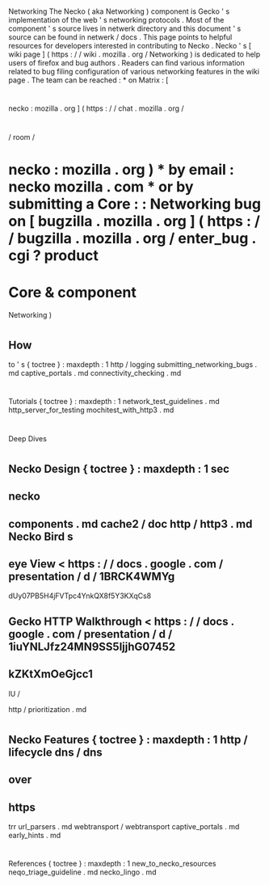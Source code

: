 #
Networking
The
Necko
(
aka
Networking
)
component
is
Gecko
'
s
implementation
of
the
web
'
s
networking
protocols
.
Most
of
the
component
'
s
source
lives
in
netwerk
directory
and
this
document
'
s
source
can
be
found
in
netwerk
/
docs
.
This
page
points
to
helpful
resources
for
developers
interested
in
contributing
to
Necko
.
Necko
'
s
[
wiki
page
]
(
https
:
/
/
wiki
.
mozilla
.
org
/
Networking
)
is
dedicated
to
help
users
of
firefox
and
bug
authors
.
Readers
can
find
various
information
related
to
bug
filing
configuration
of
various
networking
features
in
the
wiki
page
.
The
team
can
be
reached
:
*
on
Matrix
:
[
#
necko
:
mozilla
.
org
]
(
https
:
/
/
chat
.
mozilla
.
org
/
#
/
room
/
#
necko
:
mozilla
.
org
)
*
by
email
:
necko
mozilla
.
com
*
or
by
submitting
a
Core
:
:
Networking
bug
on
[
bugzilla
.
mozilla
.
org
]
(
https
:
/
/
bugzilla
.
mozilla
.
org
/
enter_bug
.
cgi
?
product
=
Core
&
component
=
Networking
)
#
#
How
-
to
'
s
{
toctree
}
:
maxdepth
:
1
http
/
logging
submitting_networking_bugs
.
md
captive_portals
.
md
connectivity_checking
.
md
#
#
Tutorials
{
toctree
}
:
maxdepth
:
1
network_test_guidelines
.
md
http_server_for_testing
mochitest_with_http3
.
md
#
#
Deep
Dives
#
#
#
Necko
Design
{
toctree
}
:
maxdepth
:
1
sec
-
necko
-
components
.
md
cache2
/
doc
http
/
http3
.
md
Necko
Bird
s
-
eye
View
<
https
:
/
/
docs
.
google
.
com
/
presentation
/
d
/
1BRCK4WMYg
-
dUy07PB5H4jFVTpc4YnkQX8f5Y3KXqCs8
>
Gecko
HTTP
Walkthrough
<
https
:
/
/
docs
.
google
.
com
/
presentation
/
d
/
1iuYNLJfz24MN9SS5ljjhG07452
-
kZKtXmOeGjcc1
-
lU
/
>
http
/
prioritization
.
md
#
#
#
Necko
Features
{
toctree
}
:
maxdepth
:
1
http
/
lifecycle
dns
/
dns
-
over
-
https
-
trr
url_parsers
.
md
webtransport
/
webtransport
captive_portals
.
md
early_hints
.
md
#
#
References
{
toctree
}
:
maxdepth
:
1
new_to_necko_resources
neqo_triage_guideline
.
md
necko_lingo
.
md
